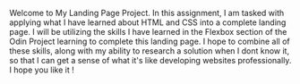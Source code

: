 Welcome to My Landing Page Project. In this assignment, I am tasked with applying what I have learned about HTML and CSS into a complete landing page. I will be utilizing the skills I have learned in the Flexbox section of the Odin Project learning to complete this landing page. I hope to combine all of these skills, along with my ability to research a solution when I dont know it, so that I can get a sense of what it's like developing websites professionally. I hope you like it ! 